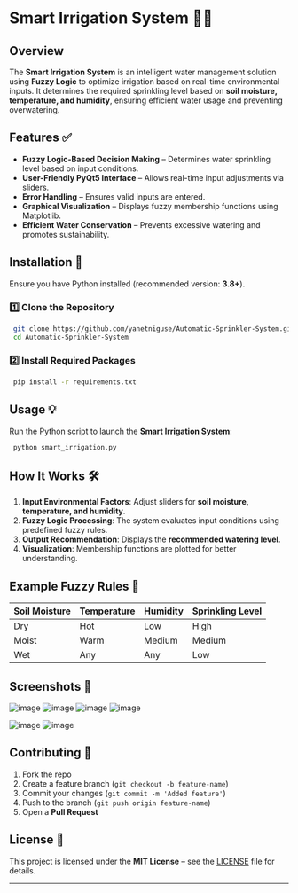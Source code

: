 # Smart Irrigation System 🌱🚰

## Overview
The **Smart Irrigation System** is an intelligent water management solution using **Fuzzy Logic** to optimize irrigation based on real-time environmental inputs. It determines the required sprinkling level based on **soil moisture, temperature, and humidity**, ensuring efficient water usage and preventing overwatering.

## Features ✅
- **Fuzzy Logic-Based Decision Making** – Determines water sprinkling level based on input conditions.
- **User-Friendly PyQt5 Interface** – Allows real-time input adjustments via sliders.
- **Error Handling** – Ensures valid inputs are entered.
- **Graphical Visualization** – Displays fuzzy membership functions using Matplotlib.
- **Efficient Water Conservation** – Prevents excessive watering and promotes sustainability.

## Installation 🚀
Ensure you have Python installed (recommended version: **3.8+**).

### 1️⃣ Clone the Repository
```sh
 git clone https://github.com/yanetniguse/Automatic-Sprinkler-System.git
 cd Automatic-Sprinkler-System
```

### 2️⃣ Install Required Packages
```sh
 pip install -r requirements.txt
```

## Usage 💡
Run the Python script to launch the **Smart Irrigation System**:
```sh
 python smart_irrigation.py
```

## How It Works 🛠️
1. **Input Environmental Factors**: Adjust sliders for **soil moisture, temperature, and humidity**.
2. **Fuzzy Logic Processing**: The system evaluates input conditions using predefined fuzzy rules.
3. **Output Recommendation**: Displays the **recommended watering level**.
4. **Visualization**: Membership functions are plotted for better understanding.

## Example Fuzzy Rules 📏
| Soil Moisture | Temperature | Humidity | Sprinkling Level |
|--------------|------------|----------|-----------------|
| Dry         | Hot        | Low      | High           |
| Moist       | Warm       | Medium   | Medium         |
| Wet         | Any        | Any      | Low            |

## Screenshots 📸
![image](https://github.com/user-attachments/assets/6377bd60-11c6-4aac-ab1c-a454db96fa7b)
![image](https://github.com/user-attachments/assets/f28f3a90-4b04-4bc5-9093-d69bb7da4d36)
![image](https://github.com/user-attachments/assets/5d90cbbd-7681-40d4-b7a5-71b5929e38de)
![image](https://github.com/user-attachments/assets/6369a5b0-4a14-477c-b540-43a3c08ed88b)

![image](https://github.com/user-attachments/assets/33bfb9b3-e99c-4baa-8c6d-13ccd224f251)
![image](https://github.com/user-attachments/assets/cb029e4f-0794-41bb-bd08-91118c4af0cf)


## Contributing 🤝
1. Fork the repo
2. Create a feature branch (`git checkout -b feature-name`)
3. Commit your changes (`git commit -m 'Added feature'`)
4. Push to the branch (`git push origin feature-name`)
5. Open a **Pull Request**

## License 📜
This project is licensed under the **MIT License** – see the [LICENSE](LICENSE) file for details.

---


